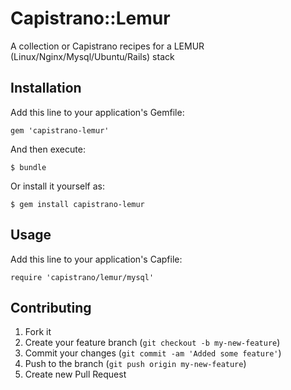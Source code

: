 # Capistrano::Lemur

A collection or Capistrano recipes for a LEMUR (Linux/Nginx/Mysql/Ubuntu/Rails) stack

## Installation

Add this line to your application's Gemfile:

    gem 'capistrano-lemur'

And then execute:

    $ bundle

Or install it yourself as:

    $ gem install capistrano-lemur

## Usage

Add this line to your application's Capfile:

    require 'capistrano/lemur/mysql'

## Contributing

1. Fork it
2. Create your feature branch (`git checkout -b my-new-feature`)
3. Commit your changes (`git commit -am 'Added some feature'`)
4. Push to the branch (`git push origin my-new-feature`)
5. Create new Pull Request

